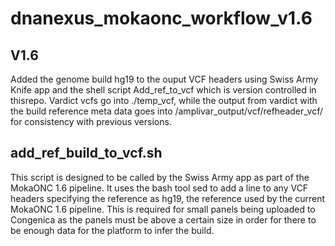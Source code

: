 # dnanexus_mokaonc_workflow_v1.6

## V1.6
Added the genome build hg19 to the ouput VCF headers using Swiss Army Knife app and the shell script Add_ref_to_vcf which is version controlled in thisrepo.  Vardict vcfs go into ./temp_vcf, while the output from vardict with the build reference meta data goes into /amplivar_output/vcf/refheader_vcf/ for consistency with previous versions.

## add_ref_build_to_vcf.sh
This script is designed to be called by the Swiss Army app as part of the MokaONC 1.6 pipeline. It uses the bash tool sed to add a line to any VCF headers specifying the reference as hg19, the reference used by the current MokaONC 1.6 pipeline. This is required for small panels being uploaded to Congenica as the panels must be above a certain size in order for there to be enough data for the platform to infer the build.

